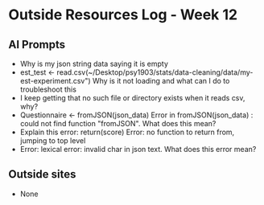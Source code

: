 # Outside Resources Log - Week 12


## AI Prompts
+ Why is my json string data saying it is empty
+ est_test <- read.csv(~/Desktop/psy1903/stats/data-cleaning/data/my-est-experiment.csv") Why is it not loading and what can I do to troubleshoot this
+ I keep getting that no such file or directory exists when it reads csv, why?
+ Questionnaire <- fromJSON(json_data) Error in fromJSON(json_data) : could not find function "fromJSON". What does this mean?
+ Explain this error: return(score) Error: no function to return from, jumping to top level
+ Error: lexical error: invalid char in json text. What does this error mean?
                                
## Outside sites
+ None 
